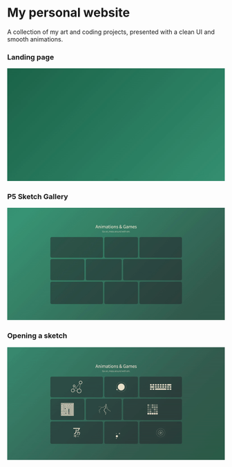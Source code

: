# My personal website

A collection of my art and coding projects, presented with a clean UI and smooth animations.


### Landing page
![landing-page](./gifpreviews/landing.gif)

### P5 Sketch Gallery
![sketch-gallery](./gifpreviews/sketchgallery.gif)

### Opening a sketch
![opening-sketch](./gifpreviews/openingsketch.gif)